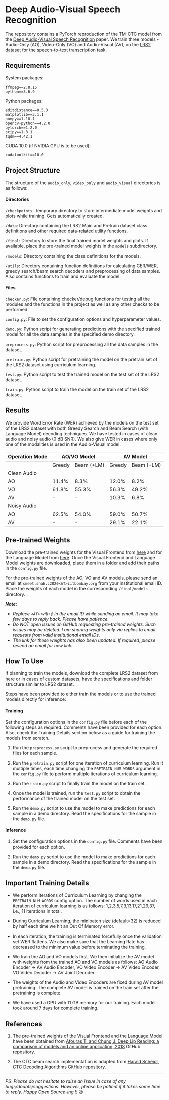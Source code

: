 # Deep Audio-Visual Speech Recognition

The repository contains a PyTorch reproduction of the TM-CTC model from the [Deep Audio-Visual Speech Recognition](https://arxiv.org/abs/1809.02108) paper. We train three models - Audio-Only (AO), Video-Only (VO) and Audio-Visual (AV), on the [LRS2 dataset](http://www.robots.ox.ac.uk/~vgg/data/lip_reading/lrs2.html) for the speech-to-text transcription task.

## Requirements

System packages:

	ffmpeg==2.8.15
	python==3.6.9

Python packages:

	editdistance==0.5.3
	matplotlib==3.1.1
	numpy==1.18.1
	opencv-python==4.2.0
	pytorch==1.2.0
	scipy==1.3.1
	tqdm==4.42.1

CUDA 10.0 (if NVIDIA GPU is to be used):

	cudatoolkit==10.0


## Project Structure

The structure of the `audio_only`, `video_only` and `audio_visual` directories is as follows:

#### Directories

`/checkpoints`: Temporary directory to store intermediate model weights and plots while training. Gets automatically created.

`/data`: Directory containing the LRS2 Main and Pretrain dataset class definitions and other required data-related utility functions.

`/final`: Directory to store the final trained model weights and plots. If available, place the pre-trained model weights in the `models` subdirectory.

`/models`: Directory containing the class definitions for the models.

`/utils`: Directory containing function definitions for calculating CER/WER, greedy search/beam search decoders and preprocessing of data samples. Also contains functions to train and evaluate the model.

#### Files

`checker.py`: File containing checker/debug functions for testing all the modules and the functions in the project as well as any other checks to be performed.

`config.py`: File to set the configuration options and hyperparameter values.

`demo.py`: Python script for generating predictions with the specified trained model for all the data samples in the specified demo directory.

`preprocess.py`: Python script for preprocessing all the data samples in the dataset.

`pretrain.py`: Python script for pretraining the model on the pretrain set of the LRS2 dataset using curriculum learning.

`test.py`: Python script to test the trained model on the test set of the LRS2 dataset.

`train.py`: Python script to train the model on the train set of the LRS2 dataset.


## Results

We provide Word Error Rate (WER) achieved by the models on the test set of the LRS2 dataset with both Greedy Search and Beam Search (with Language Model) decoding techniques. We have tested in cases of clean audio and noisy audio (0 dB SNR). We also give WER in cases where only one of the modalities is used in the Audio-Visual model.

<table>
<thead>
  <tr>
    <th>Operation Mode</th>
    <th colspan="2">AO/VO Model</th>
    <th colspan="2">AV Model</th>
  </tr>
</thead>
<tbody>
  <tr>
    <td></td>
    <td>Greedy</td>
    <td>Beam (+LM)<br></td>
    <td>Greedy</td>
    <td>Beam (+LM)</td>
  </tr>
  <tr>
    <td colspan="5">Clean Audio</td>
  </tr>
  <tr>
    <td>AO</td>
    <td>11.4%</td>
    <td>8.3%</td>
    <td>12.0%</td>
    <td>8.2%</td>
  </tr>
  <tr>
    <td>VO</td>
    <td>61.8%</td>
    <td>55.3%</td>
    <td>56.3%</td>
    <td>49.2%</td>
  </tr>
  <tr>
    <td>AV</td>
    <td>-</td>
    <td>-</td>
    <td>10.3%</td>
    <td>6.8%</td>
  </tr>
  <tr>
    <td colspan="5">Noisy Audio</td>
  </tr>
  <tr>
    <td>AO</td>
    <td>62.5%</td>
    <td>54.0%</td>
    <td>59.0%</td>
    <td>50.7%</td>
  </tr>
  <tr>
    <td>AV</td>
    <td>-</td>
    <td>-</td>
    <td>29.1%</td>
    <td>22.1%</td>
  </tr>
</tbody>
</table>


## Pre-trained Weights

Download the pre-trained weights for the Visual Frontend from [here](https://drive.google.com/file/d/1cgpu3X6WFbkrMDaHGX-8SWzj4gS-lU6s/view?usp=drivesdk) and for the Language Model from [here](https://drive.google.com/file/d/19viuy3ZXDkmigzdEiRGSZZG1TXwqw3Tb/view?usp=drivesdk). Once the Visual Frontend and Language Model weights are downloaded, place them in a folder and add their paths in the `config.py` file.

For the pre-trained weights of the AO, VO and AV models, please send an email at `smeet.shah.c2020<AT>iitbombay.org` from your institutional email ID. Place the weights of each model in the corresponding `/final/models` directory.

***Note:***
- *Replace `<AT>` with `@` in the email ID while sending an email. It may take few days to reply back. Please have patience.*
- *Do NOT open issues on GitHub requesting pre-trained weights. Such issues may be deleted. I am sharing weights only via replies to email requests from valid institutional email IDs.*
- *The link for these weights has also been updated. If required, please resend an email for new link.*


## How To Use

If planning to train the models, download the complete LRS2 dataset from [here](http://www.robots.ox.ac.uk/~vgg/data/lip_reading/lrs2.html) or in cases of custom datasets, have the specifications and folder structure similar to LRS2 dataset.

Steps have been provided to either train the models or to use the trained models directly for inference:

#### Training

Set the configuration options in the `config.py` file before each of the following steps as required. Comments have been provided for each option. Also, check the Training Details section below as a guide for training the models from scratch.

1. Run the `preprocess.py` script to preprocess and generate the required files for each sample.

2. Run the `pretrain.py` script for one iteration of curriculum learning. Run it multiple times, each time changing the `PRETRAIN_NUM_WORDS` argument in the `config.py` file to perform multiple iterations of curriculum learning.

3. Run the `train.py` script to finally train the model on the train set.

4. Once the model is trained, run the `test.py` script to obtain the performance of the trained model on the test set.

5. Run the `demo.py` script to use the model to make predictions for each sample in a demo directory. Read the specifications for the sample in the `demo.py` file.

#### Inference

1. Set the configuration options in the `config.py` file. Comments have been provided for each option.

2. Run the `demo.py` script to use the model to make predictions for each sample in a demo directory. Read the specifications for the sample in the `demo.py` file.


## Important Training Details

- We perform iterations of Curriculum Learning by changing the `PRETRAIN_NUM_WORDS` config option. The number of words used in each iteration of curriculum learning is as follows: 1,2,3,5,7,9,13,17,21,29,37, i.e., 11 iterations in total.

- During Curriculum Learning, the minibatch size (default=32) is reduced by half each time we hit an Out Of Memory error.

- In each iteration, the training is terminated forcefully once the validation set WER flattens. We also make sure that the Learning Rate has decreased to the minimum value before terminating the training.

- We train the AO and VO models first. We then initialize the AV model with weights from the trained AO and VO models as follows: AO Audio Encoder &#8594; AV Audio Encoder, VO Video Encoder &#8594; AV Video Encoder, VO Video Decoder &#8594; AV Joint Decoder.

- The weights of the Audio and Video Encoders are fixed during AV model pretraining. The complete AV model is trained on the train set after the pretraining is complete.

- We have used a GPU with 11 GB memory for our training. Each model took around 7 days for complete training.

## References

1. The pre-trained weights of the Visual Frontend and the Language Model have been obtained from [Afouras T. and Chung J, Deep Lip Reading: a comparison of models and an online application, 2018](https://github.com/afourast/deep_lip_reading) GitHub repository.

2. The CTC beam search implementation is adapted from [Harald Scheidl, CTC Decoding Algorithms](https://github.com/githubharald/CTCDecoder) GitHub repository.

***

*PS: Please do not hesitate to raise an issue in case of any bugs/doubts/suggestions. However, please be patient if it takes some time to reply. Happy Open Source-ing !!* 😃
